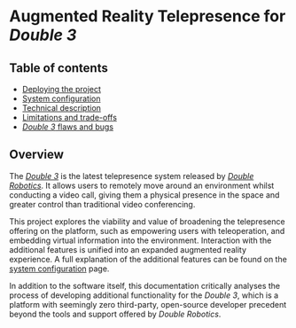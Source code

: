 # Augmented Reality Telepresence for *Double 3*
## Table of contents
* [Deploying the project](docs/deploying-the-project.md)
* [System configuration](docs/system-configuration.md)
* [Technical description](docs/technical-description.md)
* [Limitations and trade-offs](docs/limitations-and-trade-offs.md)
* [*Double 3* flaws and bugs](docs/double3-flaws-and-bugs.md)

## Overview
The [*Double 3*](https://www.doublerobotics.com/pricing.html) is the latest telepresence system released by [*Double Robotics*](https://www.doublerobotics.com/). It allows users to remotely move around an environment whilst conducting a video call, giving them a physical presence in the space and greater control than traditional video conferencing.

This project explores the viability and value of broadening the telepresence offering on the platform, such as empowering users with teleoperation, and embedding virtual information into the environment. Interaction with the additional features is unified into an expanded augmented reality experience. A full explanation of the additional features can be found on the [system configuration](docs/system-configuration.md) page.

In addition to the software itself, this documentation critically analyses the process of developing additional functionality for the *Double 3*, which is a platform with seemingly zero third-party, open-source developer precedent beyond the tools and support offered by *Double Robotics*.
